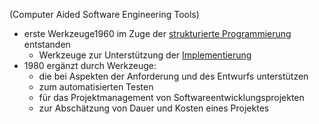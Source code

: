 (Computer Aided Software Engineering Tools)
- erste Werkzeuge1960 im Zuge der [strukturierte Programmierung](strukturierte%20Programmierung.md) entstanden
	- Werkzeuge zur Unterstützung der [Implementierung](Implementierung.md)
- 1980 ergänzt durch Werkzeuge: 
	-  die bei Aspekten der Anforderung und des Entwurfs unterstützen
	- zum automatisierten Testen
	- für das Projektmanagement von Softwareentwicklungsprojekten
	- zur Abschätzung von Dauer und Kosten eines Projektes
